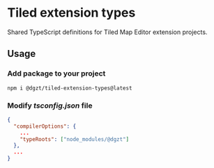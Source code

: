 # Tiled extension types

Shared TypeScript definitions for Tiled Map Editor extension projects.

## Usage

### Add package to your project

```shell
npm i @dgzt/tiled-extension-types@latest
```

### Modify *tsconfig.json* file

```json
{
  "compilerOptions": {
    ...
    "typeRoots": ["node_modules/@dgzt"]
  },
  ...
}
```

